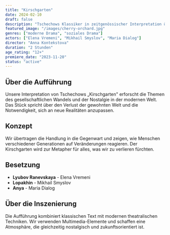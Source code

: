 ```yaml
---
title: "Kirschgarten"
date: 2024-02-10
draft: false
description: "Tschechows Klassiker in zeitgenössischer Interpretation über Veränderung und Nostalgie"
featured_image: "/images/cherry-orchard.jpg"
genres: ["moderne Drama", "soziales Drama"]
actors: ["Elena Vremeni", "Mikhail Smyslov", "Maria Dialog"]
director: "Anna Kontekstova"
duration: "2 Stunden"
age_rating: "12+"
premiere_date: "2023-11-20"
status: "active"
---
```


## Über die Aufführung

Unsere Interpretation von Tschechows „Kirschgarten" erforscht die Themen des gesellschaftlichen Wandels und der Nostalgie in der modernen Welt. Das Stück spricht über den Verlust der gewohnten Welt und die Notwendigkeit, sich an neue Realitäten anzupassen.

## Konzept

Wir übertragen die Handlung in die Gegenwart und zeigen, wie Menschen verschiedener Generationen auf Veränderungen reagieren. Der Kirschgarten wird zur Metapher für alles, was wir zu verlieren fürchten.

## Besetzung

- **Lyubov Ranevskaya** - Elena Vremeni
- **Lopakhin** - Mikhail Smyslov
- **Anya** - Maria Dialog

## Über die Inszenierung

Die Aufführung kombiniert klassischen Text mit modernen theatralischen Techniken. Wir verwenden Multimedia-Elemente und schaffen eine Atmosphäre, die gleichzeitig nostalgisch und zukunftsorientiert ist.
